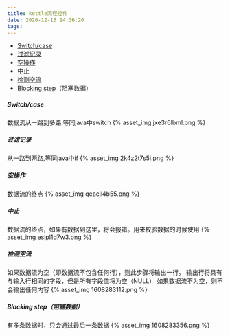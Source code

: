 ```yaml
---
title: kettle流程控件
date: 2020-12-15 14:36:20
tags:
---
```


- [Switch/case](#Switch/case)
- [过滤记录](#过滤记录)
- [空操作](#空操作)
- [中止](#中止)
- [检测空流](#检测空流)
- [Blocking step（阻塞数据）](#Blocking+step（阻塞数据）)

##### Switch/case
数据流从一路到多路,等同java中switch
{% asset_img jxe3r6lbml.png %}

##### 过滤记录
从一路到两路,等同java中if
{% asset_img 2k4z2t7s5i.png %}

##### 空操作
数据流的终点
{% asset_img qeacjl4b55.png %}

##### 中止
数据流的终点，如果有数据到这里，将会报错。用来校验数据的时候使用
{% asset_img eslpl1d7w3.png %}

##### 检测空流
如果数据流为空（即数据流不包含任何行），则此步骤将输出一行。 输出行将具有与输入行相同的字段，但是所有字段值将为空（NULL）
如果数据流不为空，则不会输出任何内容
{% asset_img 1608283112.png %}

##### Blocking step（阻塞数据）
有多条数据时，只会通过最后一条数据
{% asset_img 1608283356.png %}

